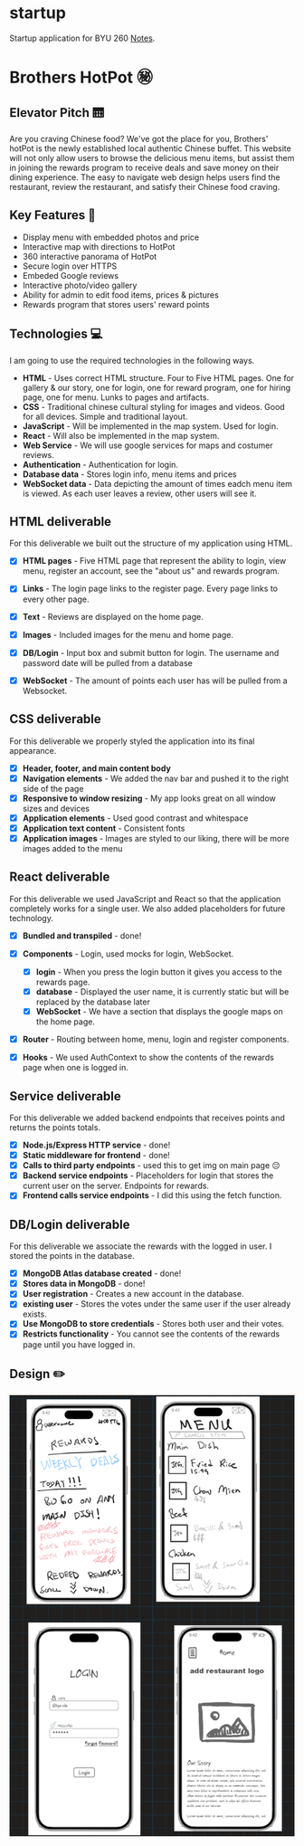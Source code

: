 # startup
Startup application for BYU 260
[Notes](notes.md).

# Brothers HotPot :secret:

## Elevator Pitch :elevator:
Are you craving Chinese food? We've got the place for you, Brothers' hotPot is the newly established local authentic Chinese buffet. This website will not only allow users to browse the delicious menu items, but assist them in joining the rewards program to receive deals and save money on their dining experience. The easy to navigate web design helps users find the restaurant, review the restaurant, and satisfy their Chinese food craving. 

## Key Features :key:
- Display menu with embedded photos and price
- Interactive map with directions to HotPot
- 360 interactive panorama of HotPot
- Secure login over HTTPS
- Embeded Google reviews
- Interactive photo/video gallery
- Ability for admin to edit food items, prices & pictures
- Rewards program that stores users' reward points

## Technologies :computer:

I am going to use the required technologies in the following ways.

- **HTML** - Uses correct HTML structure. Four to Five HTML pages. One for gallery & our story, one for login, one for reward program, one for hiring page, one for menu. Lunks to pages and artifacts.
- **CSS** - Traditional chinese cultural styling for images and videos. Good for all devices. Simple and traditional layout.
- **JavaScript** - Will be implemented in the map system. Used for login.
- **React** - Will also be implemented in the map system.
- **Web Service** - We will use google services for maps and costumer reviews.
- **Authentication** - Authentication for login.
- **Database data** - Stores login info, menu items and prices
- **WebSocket data** - Data depicting the amount of times eadch menu item is viewed. As each user leaves a review, other users will see it.
  
## HTML deliverable

For this deliverable we built out the structure of my application using HTML.

- [x] **HTML pages** - Five HTML page that represent the ability to login, view menu, register an account, see the "about us" and rewards program.
- [x] **Links** - The login page links to the register page. Every page links to every other page. 
- [x] **Text** - Reviews are displayed on the home page. 
- [x] **Images** - Included images for the menu and home page.
- [x] **DB/Login** - Input box and submit button for login. The username and password date will be pulled from a database
- [x] **WebSocket** - The amount of points each user has will be pulled from a Websocket. 


## CSS deliverable

For this deliverable we properly styled the application into its final appearance.

- [x] **Header, footer, and main content body**
- [x] **Navigation elements** - We added the nav bar and pushed it to the right side of the page
- [x] **Responsive to window resizing** - My app looks great on all window sizes and devices
- [x] **Application elements** - Used good contrast and whitespace
- [x] **Application text content** - Consistent fonts
- [X] **Application images** - Images are styled to our liking, there will be more images added to the menu

## React deliverable

For this deliverable we used JavaScript and React so that the application completely works for a single user. We also added placeholders for future technology.

- [x] **Bundled and transpiled** - done!
- [x] **Components** - Login, used mocks for login, WebSocket.
  - [x] **login** - When you press the login button it gives you access to the rewards page.
  - [x] **database** - Displayed the user name, it is currently static but will be replaced by the database later
  - [x] **WebSocket** - We have a section that displays the google maps on the home page.
- [x] **Router** - Routing between home, menu, login and register components.
- [x] **Hooks** - We used AuthContext to show the contents of the rewards page when one is logged in.


## Service deliverable

For this deliverable we added backend endpoints that receives points and returns the points totals.

- [x] **Node.js/Express HTTP service** - done!
- [x] **Static middleware for frontend** - done!
- [X] **Calls to third party endpoints** - used this to get img on main page 😔
- [x] **Backend service endpoints** - Placeholders for login that stores the current user on the server. Endpoints for rewards.
- [x] **Frontend calls service endpoints** - I did this using the fetch function.

## DB/Login deliverable

For this deliverable we associate the rewards with the logged in user. I stored the points in the database.

- [x] **MongoDB Atlas database created** - done!
- [x] **Stores data in MongoDB** - done!
- [x] **User registration** - Creates a new account in the database.
- [x] **existing user** - Stores the votes under the same user if the user already exists.
- [x] **Use MongoDB to store credentials** - Stores both user and their votes.
- [X] **Restricts functionality** - You cannot see the contents of the rewards page until you have logged in.

## Design :pencil2:
![Pictures of all four designs for the different pages](image.png)
